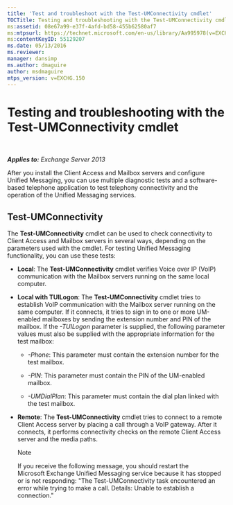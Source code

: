 ```yaml
---
title: 'Test and troubleshoot with the Test-UMConnectivity cmdlet'
TOCTitle: Testing and troubleshooting with the Test-UMConnectivity cmdlet
ms:assetid: 08e67a99-e37f-4afd-bd58-455b62580af7
ms:mtpsurl: https://technet.microsoft.com/en-us/library/Aa995978(v=EXCHG.150)
ms:contentKeyID: 55129207
ms.date: 05/13/2016
ms.reviewer: 
manager: dansimp
ms.author: dmaguire
author: msdmaguire
mtps_version: v=EXCHG.150
---
```


# Testing and troubleshooting with the Test-UMConnectivity cmdlet

 

_**Applies to:** Exchange Server 2013_

After you install the Client Access and Mailbox servers and configure Unified Messaging, you can use multiple diagnostic tests and a software-based telephone application to test telephony connectivity and the operation of the Unified Messaging services.

## Test-UMConnectivity

The **Test-UMConnectivity** cmdlet can be used to check connectivity to Client Access and Mailbox servers in several ways, depending on the parameters used with the cmdlet. For testing Unified Messaging functionality, you can use these tests:

  - **Local**: The **Test-UMConnectivity** cmdlet verifies Voice over IP (VoIP) communication with the Mailbox servers running on the same local computer.

  - **Local with TUILogon**: The **Test-UMConnectivity** cmdlet tries to establish VoIP communication with the Mailbox server running on the same computer. If it connects, it tries to sign in to one or more UM-enabled mailboxes by sending the extension number and PIN of the mailbox. If the *-TUILogon* parameter is supplied, the following parameter values must also be supplied with the appropriate information for the test mailbox:

      - *-Phone*: This parameter must contain the extension number for the test mailbox.

      - *-PIN*: This parameter must contain the PIN of the UM-enabled mailbox.

      - *-UMDialPlan*: This parameter must contain the dial plan linked with the test mailbox.

  - **Remote**: The **Test-UMConnectivity** cmdlet tries to connect to a remote Client Access server by placing a call through a VoIP gateway. After it connects, it performs connectivity checks on the remote Client Access server and the media paths.

    > [!NOTE]
    > If you receive the following message, you should restart the Microsoft&nbsp;Exchange Unified Messaging service because it has stopped or is not responding: "The Test-UMConnectivity task encountered an error while trying to make a call. Details: Unable to establish a connection."
